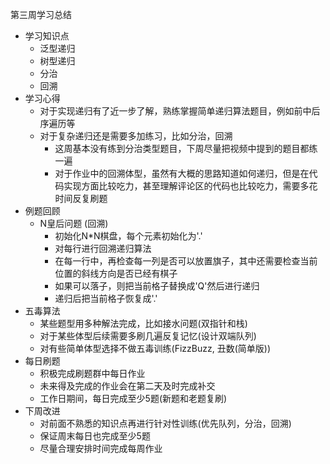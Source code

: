 第三周学习总结

- 学习知识点
  - 泛型递归
  - 树型递归
  - 分治
  - 回溯
- 学习心得
  - 对于实现递归有了近一步了解，熟练掌握简单递归算法题目，例如前中后序遍历等
  - 对于复杂递归还是需要多加练习，比如分治，回溯
    - 这周基本没有练到分治类型题目，下周尽量把视频中提到的题目都练一遍
    - 对于作业中的回溯体型，虽然有大概的思路知道如何递归，但是在代码实现方面比较吃力，甚至理解评论区的代码也比较吃力，需要多花时间反复刷题
- 例题回顾
  - N皇后问题 (回溯)
    - 初始化N*N棋盘，每个元素初始化为'.'
    - 对每行进行回溯递归算法
    - 在每一行中，再检查每一列是否可以放置旗子，其中还需要检查当前位置的斜线方向是否已经有棋子
    - 如果可以落子，则把当前格子替换成'Q'然后进行递归
    - 递归后把当前格子恢复成'.'
- 五毒算法
  - 某些题型用多种解法完成，比如接水问题(双指针和栈)
  - 对于某些体型后续需要多刷几遍反复记忆(设计双端队列)
  - 对有些简单体型选择不做五毒训练(FizzBuzz, 丑数(简单版))
- 每日刷题
  - 积极完成刷题群中每日作业
  - 未来得及完成的作业会在第二天及时完成补交
  - 工作日期间，每日完成至少5题(新题和老题复刷)
- 下周改进
  - 对前面不熟悉的知识点再进行针对性训练(优先队列，分治，回溯)
  - 保证周末每日也完成至少5题
  - 尽量合理安排时间完成每周作业